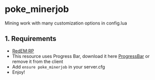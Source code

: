 # poke_minerjob
 Mining work with many customization options in config.lua

## 1. Requirements
- [RedEM:RP](https://github.com/RedEM-RP/redem_roleplay)
- This resource uses Progress Bar, download it here [ProgressBar](https://github.com/PokeSerGG/RedM-ProgressBar) or remove it from the client
- Add ```ensure poke_minerjob``` in your server.cfg
- Enjoy!
